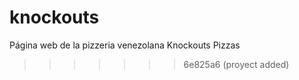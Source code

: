 
# knockouts
Página web de la pizzeria venezolana Knockouts Pizzas

>>>>>>> 6e825a6 (proyect added)
